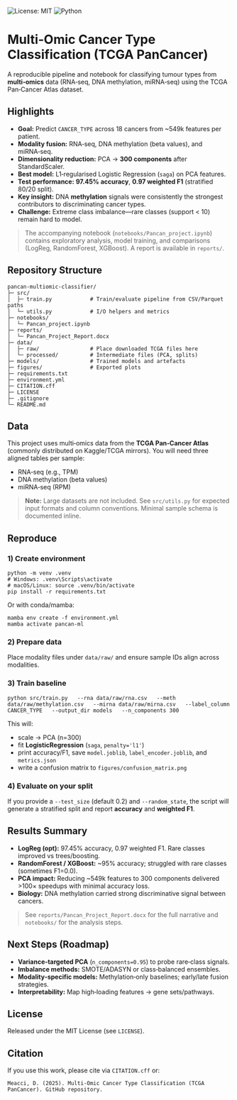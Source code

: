 
![License: MIT](https://img.shields.io/badge/License-MIT-yellow.svg)
![Python](https://img.shields.io/badge/Python-3.11+-blue)


# Multi‑Omic Cancer Type Classification (TCGA PanCancer)

A reproducible pipeline and notebook for classifying tumour types from **multi‑omics** data (RNA‑seq, DNA methylation, miRNA‑seq) using the TCGA Pan‑Cancer Atlas dataset.

## Highlights
- **Goal:** Predict `CANCER_TYPE` across 18 cancers from ~549k features per patient.
- **Modality fusion:** RNA‑seq, DNA methylation (beta values), and miRNA‑seq.
- **Dimensionality reduction:** PCA → **300 components** after StandardScaler.
- **Best model:** L1‑regularised Logistic Regression (`saga`) on PCA features.
- **Test performance:** **97.45% accuracy**, **0.97 weighted F1** (stratified 80/20 split).
- **Key insight:** DNA **methylation** signals were consistently the strongest contributors to discriminating cancer types.
- **Challenge:** Extreme class imbalance—rare classes (support < 10) remain hard to model.

> The accompanying notebook (`notebooks/Pancan_project.ipynb`) contains exploratory analysis, model training, and comparisons (LogReg, RandomForest, XGBoost). A report is available in `reports/`.

## Repository Structure
```
pancan-multiomic-classifier/
├─ src/
│  ├─ train.py            # Train/evaluate pipeline from CSV/Parquet paths
│  └─ utils.py            # I/O helpers and metrics
├─ notebooks/
│  └─ Pancan_project.ipynb
├─ reports/
│  └─ Pancan_Project_Report.docx
├─ data/
│  ├─ raw/                # Place downloaded TCGA files here
│  └─ processed/          # Intermediate files (PCA, splits)
├─ models/                # Trained models and artefacts
├─ figures/               # Exported plots
├─ requirements.txt
├─ environment.yml
├─ CITATION.cff
├─ LICENSE
├─ .gitignore
└─ README.md
```

## Data
This project uses multi‑omics data from the **TCGA Pan‑Cancer Atlas** (commonly distributed on Kaggle/TCGA mirrors). You will need three aligned tables per sample:
- RNA‑seq (e.g., TPM)
- DNA methylation (beta values)
- miRNA‑seq (RPM)

> **Note:** Large datasets are not included. See `src/utils.py` for expected input formats and column conventions. Minimal sample schema is documented inline.

## Reproduce
### 1) Create environment
```
python -m venv .venv
# Windows: .venv\Scripts\activate
# macOS/Linux: source .venv/bin/activate
pip install -r requirements.txt
```

Or with conda/mamba:
```
mamba env create -f environment.yml
mamba activate pancan-ml
```

### 2) Prepare data
Place modality files under `data/raw/` and ensure sample IDs align across modalities.

### 3) Train baseline
```
python src/train.py   --rna data/raw/rna.csv   --meth data/raw/methylation.csv   --mirna data/raw/mirna.csv   --label_column CANCER_TYPE   --output_dir models   --n_components 300
```

This will:
- scale → PCA (n=300)
- fit **LogisticRegression** (`saga`, `penalty='l1'`)
- print accuracy/F1, save `model.joblib`, `label_encoder.joblib`, and `metrics.json`
- write a confusion matrix to `figures/confusion_matrix.png`

### 4) Evaluate on your split
If you provide a `--test_size` (default 0.2) and `--random_state`, the script will generate a stratified split and report **accuracy** and **weighted F1**.

## Results Summary
- **LogReg (opt):** 97.45% accuracy, 0.97 weighted F1. Rare classes improved vs trees/boosting.
- **RandomForest / XGBoost:** ~95% accuracy; struggled with rare classes (sometimes F1=0.0).
- **PCA impact:** Reducing ~549k features to 300 components delivered >100× speedups with minimal accuracy loss.
- **Biology:** DNA methylation carried strong discriminative signal between cancers.

> See `reports/Pancan_Project_Report.docx` for the full narrative and `notebooks/` for the analysis steps.

## Next Steps (Roadmap)
- **Variance‑targeted PCA** (`n_components=0.95`) to probe rare‑class signals.
- **Imbalance methods:** SMOTE/ADASYN or class‑balanced ensembles.
- **Modality‑specific models:** Methylation‑only baselines; early/late fusion strategies.
- **Interpretability:** Map high‑loading features → gene sets/pathways.

## License
Released under the MIT License (see `LICENSE`).

## Citation
If you use this work, please cite via `CITATION.cff` or:
```
Meacci, D. (2025). Multi‑Omic Cancer Type Classification (TCGA PanCancer). GitHub repository.
```

